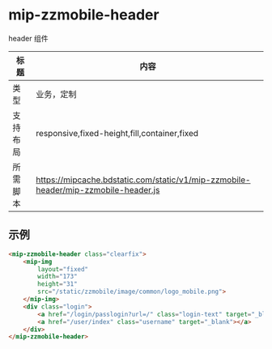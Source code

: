# mip-zzmobile-header

header 组件

标题|内容
----|----
类型|业务，定制
支持布局|responsive,fixed-height,fill,container,fixed
所需脚本|https://mipcache.bdstatic.com/static/v1/mip-zzmobile-header/mip-zzmobile-header.js

## 示例

```html
<mip-zzmobile-header class="clearfix">
    <mip-img 
        layout="fixed" 
        width="173"
        height="31"
        src="/static/zzmobile/image/common/logo_mobile.png">
    </mip-img>
    <div class="login">
        <a href="/login/passlogin?url=/" class="login-text" target="_blank">登录</a>
        <a href="/user/index" class="username" target="_blank"></a>
    </div>
</mip-zzmobile-header>
```